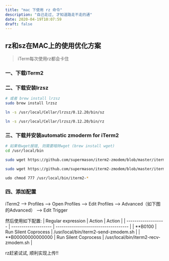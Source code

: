 ```yaml
---
title: "mac 下使用 rz 命令"
description: "自己走过, 才知道路走不走的通"
date: 2020-04-19T10:07:59
draft: false
---
```



## rz和sz在MAC上的使用优化方案

> iTerm每次使用rz都会卡住

### 一、下载iTerm2

### 二、下载安装lrzsz

```bash
# 或者 brew install lrzsz
sudo brew install lrzsz

ln -s /usr/local/Cellar/lrzsz/0.12.20/bin/sz

ln -s /usr/local/Cellar/lrzsz/0.12.20/bin/rz

```

### 三、下载并安装automatic zmoderm for iTerm2

```bash
# 如果有wget报错, 则需要暗转wget (brew install wget)
cd /usr/local/bin

sudo wget https://github.com/supermason/iterm2-zmodem/blob/master/iterm2-recv-zmodem.sh

sudo wget https://github.com/supermason/iterm2-zmodem/blob/master/iterm2-send-zmodem.sh

udo chmod 777 /usr/local/bin/iterm2-*
```

### 四、添加配置

iTerm2 --> Profiles --> Open Profiles --> Edit Profiles --> Advanced（如下图的Advanced） --> Edit Trigger

然后使用如下配置:
| Regular expression | Action | Action |
| ------------------- | -------------------- | ------------------------------------ |
| \*\*B0100 | Run Silent Coprocess | /usr/local/bin/iterm2-send-zmodem.sh |
| \*\*B00000000000000 | Run Silent Coprocess | /usr/local/bin/iterm2-recv-zmodem.sh |

rz赶紧试试, 顺利实现上传!!
